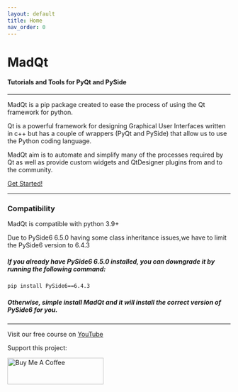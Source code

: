 ```yaml
---
layout: default
title: Home
nav_order: 0
---
```

# MadQt
#### Tutorials and Tools for PyQt and PySide

***

MadQt is a pip package created to ease the process of using the Qt framework for python.

Qt is a powerful framework for designing Graphical User Interfaces written in c++ but
has a couple of wrappers (PyQt and PySide) that allow us to use the Python coding language.

MadQt aim is to automate and simplify many of the processes required by Qt as well
as provide custom widgets and QtDesigner plugins from and to the community.

[Get Started!](https://madponyinteractive.github.io/MadQt/get-started.html)

***
### Compatibility
MadQt is compatible with python 3.9+ 

Due to PySide6 6.5.0 having some class inheritance issues,we have to limit the PySide6 version to 6.4.3


##### If you already have PySide6 6.5.0 installed, you can downgrade it by running the following command:
```bash
pip install PySide6==6.4.3
```

##### Otherwise, simple install MadQt and it will install the correct version of PySide6 for you.


***

Visit our free course on [YouTube](https://youtube.com/playlist?list=PLuvCsqbtUSFAEmez6Tuyi2KitVcS4fLWX)

Support this project:

<a href="https://www.buymeacoffee.com/MadPonyInt" target="_blank">
    <img src="https://cdn.buymeacoffee.com/buttons/v2/default-yellow.png" alt="Buy Me A Coffee" style="height: 60px !important;width: 217px !important;" >
</a>



